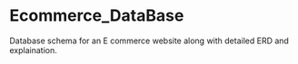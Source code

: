 # Ecommerce_DataBase
Database schema for an E commerce website along with detailed ERD and explaination.
